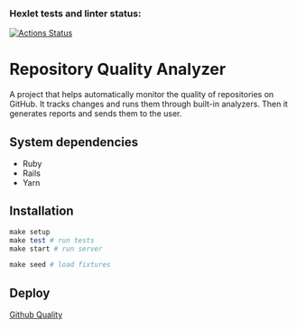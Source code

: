 ### Hexlet tests and linter status:
[![Actions Status](https://github.com/ponttor/rails-project-66/actions/workflows/hexlet-check.yml/badge.svg)](https://github.com/ponttor/rails-project-66/actions)


# Repository Quality Analyzer

A project that helps automatically monitor the quality of repositories on GitHub. It tracks changes and runs them through built-in analyzers. Then it generates reports and sends them to the user.

## System dependencies

- Ruby
- Rails
- Yarn

## Installation

```ruby
make setup
make test # run tests
make start # run server

make seed # load fixtures
```

## Deploy

[Github Quality](https://rails-project-66-9amt.onrender.com)
